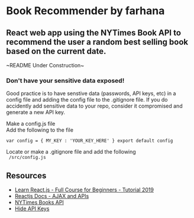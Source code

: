 # Book Recommender by farhana
## React web app using the NYTimes Book API to recommend the user a random best selling book based on the current date.

~README Under Construction~

### **Don't** have your sensitive data exposed!
Good practice is to have senstive data (passwords, API keys, etc) in a config file and adding the config file to the .gitignore file. If you do accidently add sensitive data to your repo, consider it compromised and generate a new API key.

Make a config.js file  
Add the following to the file

``var config = {
    MY_KEY : 'YOUR_KEY_HERE'
}
export default config
``

Locate or make a .gitignore file and add the following  
``
/src/config.js``

## Resources
- [Learn React.js - Full Course for Beginners - Tutorial 2019](https://www.youtube.com/watch?v=DLX62G4lc44&feature=youtu.be)
- [Reactjs Docs - AJAX and APIs](https://reactjs.org/docs/faq-ajax.html)
- [NYTimes Books API](https://developer.nytimes.com/docs/books-product/1/overview)
- [Hide API Keys](https://gist.github.com/derzorngottes/3b57edc1f996dddcab25)